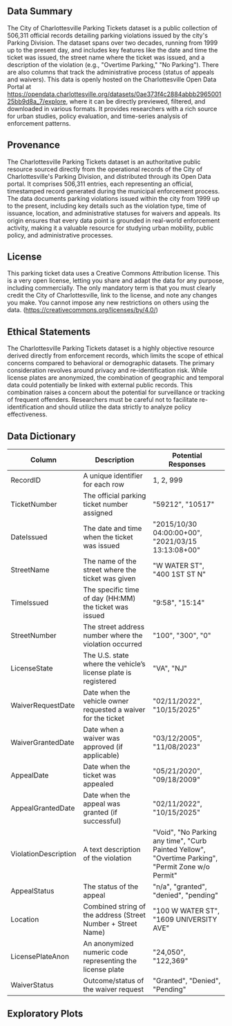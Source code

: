 ## Data Summary
The City of Charlottesville Parking Tickets dataset is a public collection of 506,311  official records detailing parking violations issued by the city's Parking Division. The dataset spans over two decades, running from 1999 up to the present day, and includes key features like the date and time the ticket was issued, the street name where the ticket was issued, and a description of the violation (e.g., "Overtime Parking," "No Parking"). There are also columns that track the administrative process (status of appeals and waivers). This data is openly hosted on the Charlottesville Open Data Portal at https://opendata.charlottesville.org/datasets/0ae373f4c2884abbb296500125bb9d8a_7/explore, where it can be directly previewed, filtered, and downloaded in various formats. It provides researchers with a rich source for urban studies, policy evaluation, and time-series analysis of enforcement patterns.

## Provenance
The Charlottesville Parking Tickets dataset is an authoritative public resource sourced directly from the operational records of the City of Charlottesville's Parking Division, and distributed through its Open Data portal. It comprises 506,311 entries, each representing an official, timestamped record generated during the municipal enforcement process. The data documents parking violations issued within the city from 1999 up to the present, including key details such as the violation type, time of issuance, location, and administrative statuses for waivers and appeals. Its origin ensures that every data point is grounded in real-world enforcement activity, making it a valuable resource for studying urban mobility, public policy, and administrative processes.

## License
This parking ticket data uses a Creative Commons Attribution license. This is a very open license, letting you share and adapt the data for any purpose, including commercially. The only mandatory term is that you must clearly credit the City of Charlottesville, link to the license, and note any changes you make. You cannot impose any new restrictions on others using the data. (https://creativecommons.org/licenses/by/4.0/)

## Ethical Statements
The Charlottesville Parking Tickets dataset is a highly objective resource derived directly from enforcement records, which limits the scope of ethical concerns compared to behavioral or demographic datasets. The primary consideration revolves around privacy and re-identification risk. While license plates are anonymized, the combination of geographic and temporal data could potentially be linked with external public records. This combination raises a concern about the potential for surveillance or tracking of frequent offenders. Researchers must be careful not to facilitate re-identification and should utilize the data strictly to analyze policy effectiveness.

## Data Dictionary
| Column              | Description                                                                 | Potential Responses                                                                                   |
|----------------------|------------------------------------------------------------------------------|--------------------------------------------------------------------------------------------------------|
| RecordID             | A unique identifier for each row                                            | 1, 2, 999                                                                                              |
| TicketNumber         | The official parking ticket number assigned                                 | "59212", "10517"                                                                                       |
| DateIssued           | The date and time when the ticket was issued                                | "2015/10/30 04:00:00+00", "2021/03/15 13:13:08+00"                                                     |
| StreetName           | The name of the street where the ticket was given                           | "W WATER ST", "400 1ST ST N"                                                                           |
| TimeIssued           | The specific time of day (HH:MM) the ticket was issued                      | "9:58", "15:14"                                                                                        |
| StreetNumber         | The street address number where the violation occurred                      | "100", "300", "0"                                                                                      |
| LicenseState         | The U.S. state where the vehicle’s license plate is registered              | "VA", "NJ"                                                                                             |
| WaiverRequestDate    | Date when the vehicle owner requested a waiver for the ticket               | "02/11/2022", "10/15/2025"                                                                             |
| WaiverGrantedDate    | Date when a waiver was approved (if applicable)                             | "03/12/2005", "11/08/2023"                                                                             |
| AppealDate           | Date when the ticket was appealed                                           | "05/21/2020", "09/18/2009"                                                                             |
| AppealGrantedDate    | Date when the appeal was granted (if successful)                            | "02/11/2022", "10/15/2025"                                                                             |
| ViolationDescription | A text description of the violation                                         | "Void", "No Parking any time", "Curb Painted Yellow", "Overtime Parking", "Permit Zone w/o Permit"     |
| AppealStatus         | The status of the appeal                                                    | "n/a", "granted", "denied", "pending"                                                                  |
| Location             | Combined string of the address (Street Number + Street Name)                | "100 W WATER ST", "1609 UNIVERSITY AVE"                                                                |
| LicensePlateAnon     | An anonymized numeric code representing the license plate                   | "24,050", "122,369"                                                                                    |
| WaiverStatus         | Outcome/status of the waiver request                                        | "Granted", "Denied", "Pending"                                                                         |

## Exploratory Plots
